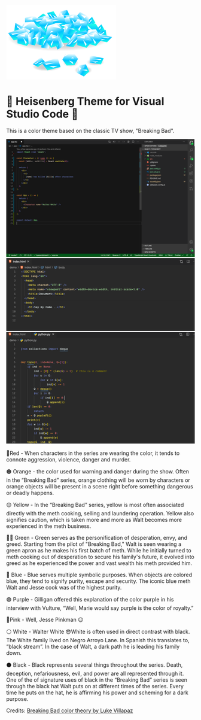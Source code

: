 ![First Screen](blue-crystal.png)

# 🧪 Heisenberg Theme for Visual Studio Code 💎

This is a color theme based on the classic TV show, "Breaking Bad".

![First Screen](heisenberg-theme-1.png)
![Second Screen](heisenberg-theme-2.png)
![Third Screen](heisenberg-theme-3.png)

🚨Red - When characters in the series are wearing the color, it tends to connote aggression, violence, danger and murder.

🟠 Orange - the color used for warning and danger during the show. Often in the “Breaking Bad” series, orange clothing will be worn by characters or orange objects will be present in a scene right before something dangerous or deadly happens.

🟡 Yellow - In the “Breaking Bad” series, yellow is most often associated directly with the meth cooking, selling and laundering operation. Yellow also signifies caution, which is taken more and more as Walt becomes more experienced in the meth business.

🧪💵 Green - Green serves as the personification of desperation, envy, and greed. Starting from the pilot of "Breaking Bad," Walt is seen wearing a green apron as he makes his first batch of meth. While he initially turned to meth cooking out of desperation to secure his family's future, it evolved into greed as he experienced the power and vast wealth his meth provided him.

💎 Blue - Blue serves multiple symbolic purposes. When objects are colored blue, they tend to signify purity, escape and security. The iconic blue meth Walt and Jesse cook was of the highest purity.

🟣 Purple - Gilligan offered this explanation of the color purple in his interview with Vulture, “Well, Marie would say purple is the color of royalty.”

💖Pink - Well, Jesse Pinkman 😉

⚪️ White - Walter White 😎White is often used in direct contrast with black. The White family lived on Negro Arroyo Lane. In Spanish this translates to, “black stream”. In the case of Walt, a dark path he is leading his family down.

⚫️ Black - Black represents several things throughout the series. Death, deception, nefariousness, evil, and power are all represented through it. One of the of signature uses of black in the “Breaking Bad” series is seen through the black hat Walt puts on at different times of the series. Every time he puts on the hat, he is affirming his power and scheming for a dark purpose.

Credits: [Breaking Bad color theory by Luke Villapaz](https://www.ibtimes.com/breaking-bad-color-theory-subtle-symbolism-meanings-behind-colors-amcs-hit-series-1411632)
